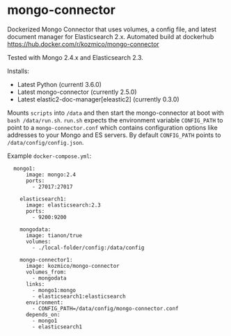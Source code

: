 # mongo-connector
Dockerized Mongo Connector that uses volumes, a config file, and latest document manager for Elasticsearch 2.x. Automated build at dockerhub https://hub.docker.com/r/kozmico/mongo-connector

Tested with Mongo 2.4.x and Elasticsearch 2.3.

Installs:
* Latest Python (currentl 3.6.0)
* Latest mongo-connector (currently 2.5.0)
* Latest elastic2-doc-manager[eleastic2] (currently 0.3.0)

Mounts `scripts` into `/data` and then start the mongo-connector at boot with `bash /data/run.sh`.
`run.sh` expects the environment variable `CONFIG_PATH` to point to a `mongo-connector.conf` which contains configuration options like addresses to your Mongo and ES servers.
By default `CONFIG_PATH` points to `/data/config/config.json`.

Example `docker-compose.yml`:

```
  mongo1:
      image: mongo:2.4
      ports:
        - 27017:27017
        
    elasticsearch1:
      image: elasticsearch:2.3
      ports:
        - 9200:9200

    mongodata:
      image: tianon/true
      volumes:
        - ./local-folder/config:/data/config
        
    mongo-connector1:
      image: kozmico/mongo-connector
      volumes_from:
        - mongodata
      links:
        - mongo1:mongo
        - elasticsearch1:elasticsearch
      environment:
        - CONFIG_PATH=/data/config/mongo-connector.conf
      depends_on:
        - mongo1
        - elasticsearch1
```
